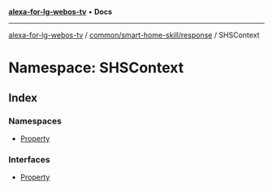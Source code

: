 [**alexa-for-lg-webos-tv**](../../../../../README.md) • **Docs**

***

[alexa-for-lg-webos-tv](../../../../../modules.md) / [common/smart-home-skill/response](../../README.md) / SHSContext

# Namespace: SHSContext

## Index

### Namespaces

- [Property](namespaces/Property/README.md)

### Interfaces

- [Property](interfaces/Property.md)
